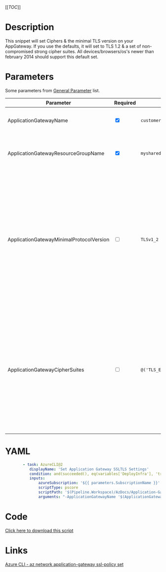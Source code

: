 [[_TOC_]]

# Description

This snippet will set Ciphers & the minimal TLS version on your AppGateway. If you use the defaults, it will set to TLS 1.2 & a set of non-compromised strong cipher suites. All devices/browsers/os's newer than february 2014 should support this default set.

# Parameters

Some parameters from [General Parameter](/Azure/Azure-CLI-Snippets) list.

| Parameter                                | Required                        | Example Value                                                                            | Description                                                                                                                                                                                                                                                                        |
| ---------------------------------------- | ------------------------------- | ---------------------------------------------------------------------------------------- | ---------------------------------------------------------------------------------------------------------------------------------------------------------------------------------------------------------------------------------------------------------------------------------- |
| ApplicationGatewayName                   | <input type='checkbox' checked> | `customer-appgw-$(Release.EnvironmentName)`                                              | The name to use for this application gateway                                                                                                                                                                                                                                       |
| ApplicationGatewayResourceGroupName      | <input type='checkbox' checked> | `myshared-resourcegroup`                                                                 | The name of the resourcegroup to place this application gateway in.                                                                                                                                                                                                                |
| ApplicationGatewayMinimalProtocolVersion | <input type='checkbox'>         | `TLSv1_2`                                                                                | The minimal TLS version to use. The default is TLS 1.2. It is extremely recommended to use TLS 1.2 or higher at the point of writing. Current options: `TLSv1_0`, `TLSv1_1`, `TLSv1_2`. For all (up-to-date) options use `az network application-gateway ssl-policy list-options`. |
| ApplicationGatewayCipherSuites           | <input type='checkbox'>         | `@('TLS_ECDHE_ECDSA_WITH_AES_128_GCM_SHA256','TLS_ECDHE_ECDSA_WITH_AES_256_GCM_SHA384')` | The set of ciphers to be allowed/used on the Application Gateway. This defaults to a set of ciphers which are (at the point of writing this) found secure & non-compromisable. For options, please use `az network application-gateway ssl-policy list-options`.                   |

# YAML

```yaml
        - task: AzureCLI@2
           displayName: 'Set Application Gateway SSLTLS Settings'
           condition: and(succeeded(), eq(variables['DeployInfra'], 'true'))
           inputs:
               azureSubscription: '${{ parameters.SubscriptionName }}'
               scriptType: pscore
               scriptPath: '$(Pipeline.Workspace)/AzDocs/Application-Gateway/Set-Application-Gateway-SSLTLS-Settings.ps1'
               arguments: "-ApplicationGatewayName '$(ApplicationGatewayName)' -ApplicationGatewayResourceGroupName '$(ApplicationGatewayResourceGroupName)' -ApplicationGatewayPolicyType '$(ApplicationGatewayPolicyType)' -ApplicationGatewayPredefinedPolicyName '$(ApplicationGatewayPredefinedPolicyName)' -ApplicationGatewayMinimalProtocolVersion '$(ApplicationGatewayMinimalProtocolVersion)'"
```

# Code

[Click here to download this script](../../../../src/Application-Gateway/Set-Application-Gateway-SSLTLS-Settings.ps1)

# Links

[Azure CLI - az network application-gateway ssl-policy set](https://docs.microsoft.com/en-us/cli/azure/network/application-gateway/ssl-policy?view=azure-cli-latest#az_network_application_gateway_ssl_policy_set)
